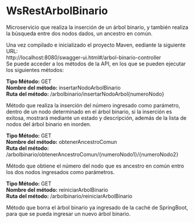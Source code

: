 # WsRestArbolBinario
Microservicio que realiza la inserción de un árbol binario, y también realiza la búsqueda entre dos nodos dados, un ancestro en común.

Una vez compilado e inicializado el proyecto Maven, eediante la siguiente URL:<br>
http://localhost:8080/swagger-ui.html#/arbol-binario-controller<br>
Se puede acceder a los métodos de la API, en los que se pueden ejecutar los siguientes métodos:

<b>Tipo Método:</b>        GET<br>
<b>Nombre del método:</b>  insertarNodoArbolBinario<br>
<b>Ruta del método:</b>    /arbolbinario/insertarNodoArbol{numeroNodo}<br>

Método que realiza la inserción del número ingresado como parámetro, dentro de un nodo determinado en el árbol binario, si la inserción es exitosa, mostrará mediante un estado y descripción, además de la lista de nodos del árbol binario en inorden.

<b>Tipo Método:</b>        GET<br>
<b>Nombre del método:</b>  obtenerAncestroComun<br>
<b>Ruta del método:</b>    /arbolbinario/obtenerAncestroComun/{numeroNodo1}/{numeroNodo2}<br>

Método que obtiene el número del nodo que es ancestro en común entro los dos nodos ingresados como parámetros.


<b>Tipo Método:</b>        GET<br>
<b>Nombre del método:</b>  reiniciarArbolBinario<br>
<b>Ruta del método:</b>    /arbolbinario/reiniciarArbolBinario<br>

Método que borra el árbol binario ya ingresado de la caché de SpringBoot, para que se pueda ingresar un nuevo árbol binario.